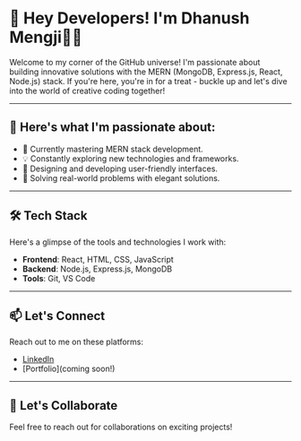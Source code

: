 # 👋 Hey Developers! I'm Dhanush Mengji👨‍💻

Welcome to my corner of the GitHub universe! I'm passionate about building innovative solutions with the MERN (MongoDB, Express.js, React, Node.js) stack. If you're here, you're in for a treat - buckle up and let's dive into the world of creative coding together!

---

## 🚀 Here's what I'm passionate about:
- 🌱 Currently mastering MERN stack development.
- 💡 Constantly exploring new technologies and frameworks.
- 🎨 Designing and developing user-friendly interfaces.
- 🔧 Solving real-world problems with elegant solutions.

---

## 🛠️ Tech Stack
Here's a glimpse of the tools and technologies I work with:
- **Frontend**: React, HTML, CSS, JavaScript
- **Backend**: Node.js, Express.js, MongoDB
- **Tools**: Git, VS Code

---

## 📫 Let's Connect
Reach out to me on these platforms:
- [LinkedIn](https://www.linkedin.com/in/dhanush-mengji-965938275/)
- [Portfolio](coming soon!)

---

## 🤝 Let's Collaborate
Feel free to reach out for collaborations on exciting projects!
